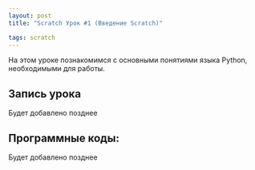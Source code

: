 ```yaml
---
layout: post
title: "Scratch Урок #1 (Введение Scratch)"

tags: scratch
---
```


На этом уроке познакомимся с основными понятиями языка Python, необходимыми для работы.

## Запись урока
Будет добавлено позднее

## Программные коды:
Будет добавлено позднее

